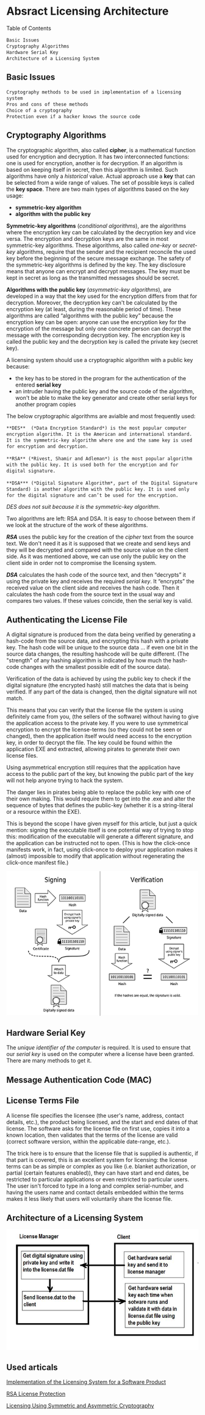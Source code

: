 
# Absract Licensing Architecture #

Table of Contents

    Basic Issues
    Cryptography Algorithms
    Hardware Serial Key
    Architecture of a Licensing System

## Basic Issues ##

    Cryptography methods to be used in implementation of a licensing system
    Pros and cons of these methods
    Choice of a cryptography
    Protection even if a hacker knows the source code

## Cryptography Algorithms ##

The cryptographic algorithm, also called **cipher**, is a mathematical function used for encryption and decryption. It has two interconnected functions: one is used for encryption, another is for decryption. If an algorithm is based on keeping itself in secret, then this algorithm is limited. Such algorithms have only a *historical* value. Actual approach use a **key** that can be selected from a wide range of values. The set of possible keys is called the **key space**. There are two main types of algorithms based on the key usage: 

- **symmetric-key algorithm** 
- **algorithm with the public key**

**Symmetric-key algorithms** (*conditional algorithms*), are the algorithms where the encryption key can be calculated by the decryption key and vice versa. The encryption and decryption keys are the same in most symmetric-key algorithms. These algorithms, also called *one-key* or *secret-key* algorithms, require that the sender and the recipient reconcile the used key before the beginning of the secure message exchange. The safety of the symmetric-key algorithms is defined by the key. The key disclosure means that anyone can encrypt and decrypt messages. The key must be kept in secret as long as the transmitted messages should be secret.

**Algorithms with the public key** (*asymmetric-key algorithms*), are developed in a way that the key used for the encryption differs from that for decryption. Moreover, the decryption key can't be calculated by the encryption key (at least, during the reasonable period of time). These algorithms are called “algorithms with the public key” because the encryption key can be open: anyone can use the encryption key for the encryption of the message but only one concrete person can decrypt the message with the corresponding decryption key. The encryption key is called the public key and the decryption key is called the private key (secret key).

A licensing system should use a cryptographic algorithm with a public key because:

 - the key has to be stored in the program for the authentication of the entered **serial key**
-  an intruder having the public key and the source code of the algorithm, won't be able to make the key generator and create other serial keys for another program copies

The below cryptographic algorithms are avialble and most frequently used:

    **DES**  (*Data Encryption Standard*) is the most popular computer encryption algorithm. It is the American and international standard. It is the symmetric-key algorithm where one and the same key is used for encryption and decryption.

    **RSA** (*Rivest, Shamir and Adleman*) is the most popular algorithm with the public key. It is used both for the encryption and for digital signature.

    **DSA*** (*Digital Signature Algorithm*, part of the Digital Signature Standard) is another algorithm with the public key. It is used only for the digital signature and can’t be used for the encryption.

*DES does not suit because it is the symmetric-key algorithm*.

Two algorithms are left: RSA and DSA. It is easy to choose between them if we look at the structure of the work of these algorithms.

***RSA*** uses the public key for the creation of the *cipher* text from the source text. We don't need it as it is supposed that we create and send keys and they will be decrypted and compared with the source value on the client side. As it was mentioned above, we can use only the public key on the client side in order not to compromise the licensing system.

***DSA*** calculates the hash code of the source text, and then “decrypts” it using the private key and receives the required *serial key*. It “encrypts” the received value on the client side and receives the hash code. Then it calculates the hash code from the source text in the usual way and compares two values. If these values coincide, then the serial key is valid.

## Authenticating the License File ##

A digital signature is produced from the data being verified by generating a hash-code from the source data, and encrypting this hash with a private key.
The hash code will be unique to the source data ... if even one bit in the source data changes, the resulting hashcode will be quite different. (The "strength" of any hashing algorithm is indicated by how much the hash-code changes with the smallest possible edit of the source data).

Verification of the data is achieved by using the public key to check if the digital signature (the encrypted hash) still matches the data that is being verified. If any part of the data is changed, then the digital signature will not match.

This means that you can verify that the license file the system is using definitely came from you, (the sellers of the software) without having to give the application access to the private key. If you were to use symmetrical encryption to encrypt the license-terms (so they could not be seen or changed), then the application itself would need access to the encryption key, in order to decrypt the file. The key could be found within the application EXE and extracted, allowing pirates to generate their own license files.

Using asymmetrical encryption still requires that the application have access to the public part of the key, but knowing the public part of the key will not help anyone trying to hack the system.

The danger lies in pirates being able to replace the public key with one of their own making. This would require them to get into the .exe and alter the sequence of bytes that defines the public-key (whether it is a string-literal or a resource within the EXE).

This is beyond the scope I have given myself for this article, but just a quick mention:
signing the executable itself is one potential way of trying to stop this: modification of the executable will generate a different signature, and the application can be instructed not to open. (This is how the click-once manifests work, in fact, using click-once to deploy your application makes it (almost) impossible to modify that application without regenerating the click-once manifest file.) 

![Sign and verify](sign_verify.png?raw=true "Sign and verify")

## Hardware Serial Key ##

The *unique identifier of the computer* is required. It is used to ensure that our *serial key* is used on the computer where a license have been granted. There are many methods to get it.

## Message Authentication Code (MAC) ##
 
## License Terms File ##

A license file specifies the licensee (the user's name, address, contact details, etc.), the product being licensed, and the start and end dates of that license. The software asks for the license file on first use, copies it into a known location, then validates that the terms of the license are valid (correct software version, within the applicable date-range, etc.).

The trick here is to ensure that the license file that is supplied is authentic, if that part is covered, this is an excellent system for licensing: the license terms can be as simple or complex as you like (i.e. blanket authorization, or partial (certain features enabled)), they can have start and end dates, be restricted to particular applications or even restricted to particular users. The user isn't forced to type in a long and complex serial-number, and having the users name and contact details embedded within the terms makes it less likely that users will voluntarily share the license file. 
 
## Architecture of a Licensing System ##

![Basic licensing system](basic_licensing.jpeg?raw=true "Basic licensing system")

## Used articals ##

[Implementation of the Licensing System for a Software Product](http://www.codeproject.com/Articles/99499/Implementation-of-the-Licensing-System-for-a-Softw)

[RSA License Protection](http://www.codeproject.com/Articles/203840/RSA-License-Protection)

[Licensing Using Symmetric and Asymmetric Cryptography](http://www.drdobbs.com/licensing-using-symmetric-and-asymmetric/184401687)
 
 
 


